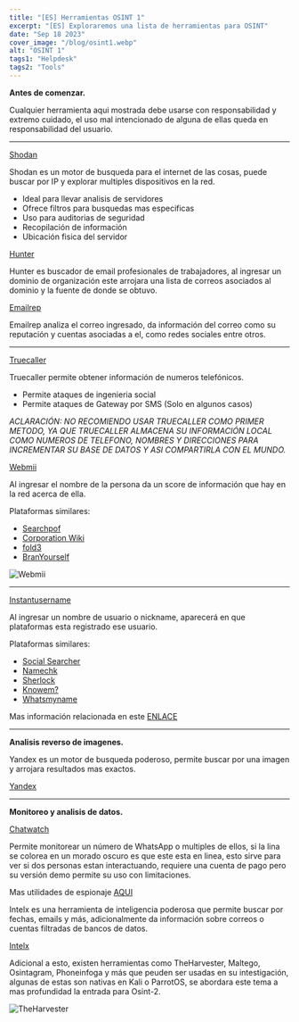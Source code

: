 ```yaml
---
title: "[ES] Herramientas OSINT 1"
excerpt: "[ES] Exploraremos una lista de herramientas para OSINT"
date: "Sep 18 2023"
cover_image: "/blog/osint1.webp"
alt: "OSINT 1"
tags1: "Helpdesk"
tags2: "Tools"
---
```


**Antes de comenzar.**

Cualquier herramienta aqui mostrada debe usarse con responsabilidad y extremo cuidado, el uso mal intencionado de alguna de ellas queda en responsabilidad del usuario.

___

[Shodan](https://www.shodan.io)

Shodan es un motor de busqueda para el internet de las cosas, puede buscar por IP y explorar multiples dispositivos en la red.

- Ideal para llevar analisis de servidores
- Ofrece filtros para busquedas mas especificas
- Uso para auditorias de seguridad
- Recopilación de información
- Ubicación fisica del servidor

[Hunter](https://hunter.io)

Hunter es buscador de email profesionales de trabajadores, al ingresar un dominio de organización este arrojara una lista de correos asociados al dominio y la fuente de donde se obtuvo.

[Emailrep](https://emailrep.io)

Emailrep analiza el correo ingresado, da información del correo como su reputación y cuentas asociadas a el, como redes sociales entre otros.

___

[Truecaller](https://www.truecaller.com)

Truecaller permite obtener información de numeros telefónicos.

- Permite ataques de ingenieria social
- Permite ataques de Gateway por SMS (Solo en algunos casos)

*ACLARACIÓN: NO RECOMIENDO USAR TRUECALLER COMO PRIMER METODO, YA QUE TRUECALLER ALMACENA SU INFORMACIÓN LOCAL COMO NUMEROS DE TELEFONO, NOMBRES Y DIRECCIONES PARA INCREMENTAR SU BASE DE DATOS Y ASI COMPARTIRLA CON EL MUNDO.*

[Webmii](https://webmii.com)

Al ingresar el nombre de la persona da un score de información que hay en la red acerca de ella.

Plataformas similares:

- [Searchpof](https://searchpof.com/)
- [Corporation Wiki](https://www.corporationwiki.com/)
- [fold3](https://www.fold3.com/?group=1)
- [BranYourself](https://brandyourself.com/)

![Webmii](https://i.ibb.co/42H4417/image.png)
___

[Instantusername](https://instantusername.com/#/)

Al ingresar un nombre de usuario o nickname, aparecerá en que plataformas esta registrado ese usuario.

Plataformas similares:

- [Social Searcher](https://www.social-searcher.com/)
- [Namechk](https://namechk.com/)
- [Sherlock](https://github.com/sherlock-project/sherlock)
- [Knowem?](https://knowem.com/)
- [Whatsmyname](https://whatsmyname.app/)

Mas información relacionada en este [ENLACE](https://securiters.gitbook.io/securiters-wiki/)

___

**Analisis reverso de imagenes.**

Yandex es un motor de busqueda poderoso, permite buscar por una imagen y arrojara resultados mas exactos.

[Yandex](https://yandex.com/images/)

___

**Monitoreo y analisis de datos.**

[Chatwatch](https://chatwatch.net/)

Permite monitorear un número de WhatsApp o multiples de ellos, si la lina se colorea en un morado oscuro es que este esta en linea, esto sirve para ver si dos personas estan interactuando, requiere una cuenta de pago pero su versión demo permite su uso con limitaciones.

Mas utilidades de espionaje [AQUI](https://trustedbrandreviews.org/best-spy-apps/?gclid=CjwKCAjwyqWkBhBMEiwAp2yUFkTLr5wmvqkZLPdT8oO4yFVGPRAEiSiBkncphPXHyc0_vg3LVHsMnBoCNAMQAvD_BwE)

Intelx es una herramienta de inteligencia poderosa que permite buscar por fechas, emails y más, adicionalmente da información sobre correos o cuentas filtradas de bancos de datos.

[Intelx](https://intelx.io/)

Adicional a esto, existen herramientas como TheHarvester, Maltego, Osintagram, Phoneinfoga y más que peuden ser usadas en su intestigación, algunas de estas son nativas en Kali o ParrotOS, se abordara este tema a mas profundidad la entrada para Osint-2.

![TheHarvester](https://miro.medium.com/v2/resize:fit:1144/1*-hPh74OGmurbhduZNGcMLg.png)

